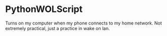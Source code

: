 # PythonWOLScript
Turns on my computer when my phone connects to my home network. Not extremely practical, just a practice in wake on lan.
